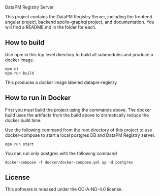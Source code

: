 DataPM Registry Server

This project contains the DataPM Registry Server, including the frontend angular project, backend apollo-graphql project, and documentation. You will find a README.md in the folder for each.

## How to build

Use npm in this top level directory to build all submodules and produce a docker image.

```
npm ci
npm run build
```

This produces a docker image labeled datapm-registry

## How to run in Docker

First you must build the project using the commands above. The docker build uses the artifacts from the build above to dramatically reduce the docker build time.

Use the following command from the root directory of this project to use docker-compose to start a local postgres DB and DataPM Registry server.

```
npm run start
```

You can run only postgres with the following command

```
docker-compose -f docker/docker-compose.yml up -d postgres
```

## License

This software is released under the CC-A-ND-4.0 license.
